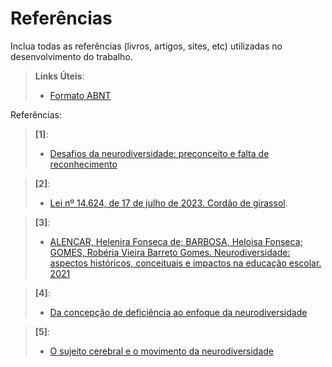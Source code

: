 # Referências

Inclua todas as referências (livros, artigos, sites, etc) utilizadas no desenvolvimento do trabalho.

> **Links Úteis**:
> - [Formato ABNT](https://www.normastecnicas.com/referencias/)

Referências:

> **[1]**:
> - [Desafios da neurodiversidade: preconceito e falta de reconhecimento](https://exame.com/esg/preconceito-e-falta-de-reconhecimento-sao-os-maiores-desafios-da-neurodiversidade-diz-pesquisa/)

> **[2]**:
> - [Lei nº 14.624, de 17 de julho de 2023. Cordão de girassol](https://www.planalto.gov.br/ccivil_03/_ato2023-2026/2023/lei/l14624.htm).

> **[3]**:
> - [ALENCAR, Helenira Fonseca de; BARBOSA, Heloisa Fonseca; GOMES, Robéria Vieira Barreto Gomes. Neurodiversidade: aspectos históricos, conceituais e impactos na educação escolar. 2021](https://www.editorarealize.com.br/editora/ebooks/conedu/2021/ebook2/TRABALHO_EV150_MD7_SA100_ID4942_14102021072507.pdf)

> **[4]**:
> - [Da concepção de deficiência ao enfoque da neurodiversidade](https://seer.facmais.edu.br/rc/index.php/RCE/article/view/8/7)

> **[5]**:
> - [O sujeito cerebral e o movimento da neurodiversidade](https://doi.org/10.1590/S0104-93132008000200008)

